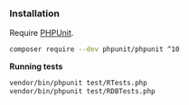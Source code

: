 ### Installation

Require [PHPUnit](https://phpunit.de/index.html).

```bash
composer require --dev phpunit/phpunit ^10
```

**Running tests**

```bash
vendor/bin/phpunit test/RTests.php
vendor/bin/phpunit test/RDBTests.php
```